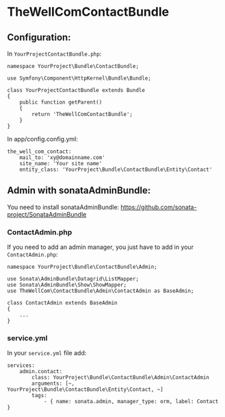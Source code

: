 TheWellComContactBundle
==

Configuration:
-

In `YourProjectContactBundle.php`:

    namespace YourProject\Bundle\ContactBundle;

    use Symfony\Component\HttpKernel\Bundle\Bundle;

    class YourProjectContactBundle extends Bundle
    {
        public function getParent()
        {
            return 'TheWellComContactBundle';
        }
    }

In app/config.config.yml:

    the_well_com_contact:
        mail_to: 'xy@domainname.com'
        site_name: 'Your site name'
        entity_class: 'YourProject\Bundle\ContactBundle\Entity\Contact'


Admin with sonataAdminBundle:
-

You need to install sonataAdminBundle: https://github.com/sonata-project/SonataAdminBundle

### ContactAdmin.php #

If you need to add an admin manager, you just have to add in your `ContactAdmin.php`:

    namespace YourProject\Bundle\ContactBundle\Admin;

    use Sonata\AdminBundle\Datagrid\ListMapper;
    use Sonata\AdminBundle\Show\ShowMapper;
    use TheWellCom\ContactBundle\Admin\ContactAdmin as BaseAdmin;

    class ContactAdmin extends BaseAdmin
    {
        ...
    }

### service.yml #

In your `service.yml` file add:

    services:
        admin.contact:
            class: YourProject\Bundle\ContactBundle\Admin\ContactAdmin
            arguments: [~, YourProject\Bundle\ContactBundle\Entity\Contact, ~]
            tags:
                - { name: sonata.admin, manager_type: orm, label: Contact }
